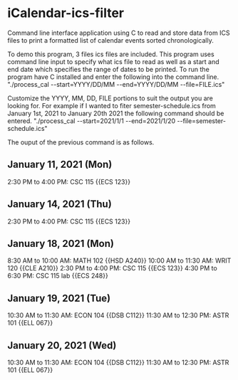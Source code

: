# iCalendar-ics-filter
Command line interface application using C to read and store data from ICS files to print a formatted list of calendar events sorted chronologically.

To demo this program, 3 files ics files are included. This program uses command line input to specify what ics file to read as well as a start and end date which specifies the range of dates to be printed. To run the program have C installed and enter the following into the command line.
"./process_cal --start=YYYY/DD/MM --end=YYYY/DD/MM --file=FILE.ics"

Customize the YYYY, MM, DD, FILE portions to suit the output you are looking for.
For example if I wanted to fiter semester-schedule.ics from January 1st, 2021 to January 20th 2021 the following command should be entered.
"./process_cal --start=2021/1/1 --end=2021/1/20 --file=semester-schedule.ics"

The ouput of the previous command is as follows.

January 11, 2021 (Mon)
----------------------
 2:30 PM to  4:00 PM: CSC 115 {{ECS 123}}

January 14, 2021 (Thu)
----------------------
 2:30 PM to  4:00 PM: CSC 115 {{ECS 123}}

January 18, 2021 (Mon)
----------------------
 8:30 AM to 10:00 AM: MATH 102 {{HSD A240}}
10:00 AM to 11:30 AM: WRIT 120 {{CLE A210}}
 2:30 PM to  4:00 PM: CSC 115 {{ECS 123}}
 4:30 PM to  6:30 PM: CSC 115 lab {{ECS 248}}

January 19, 2021 (Tue)
----------------------
10:30 AM to 11:30 AM: ECON 104 {{DSB C112}}
11:30 AM to 12:30 PM: ASTR 101 {{ELL 067}}

January 20, 2021 (Wed)
----------------------
10:30 AM to 11:30 AM: ECON 104 {{DSB C112}}
11:30 AM to 12:30 PM: ASTR 101 {{ELL 067}}
